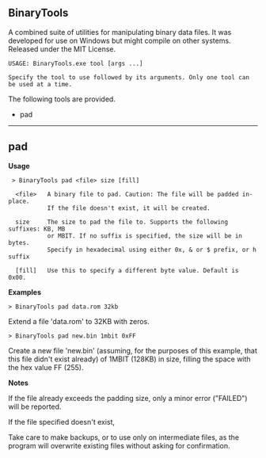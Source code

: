 
BinaryTools
-----------

A combined suite of utilities for manipulating binary data files.
It was developed for use on Windows but might compile on other systems.
Released under the MIT License.


```
USAGE: BinaryTools.exe tool [args ...]

Specify the tool to use followed by its arguments. Only one tool can be used at a time.
```

The following tools are provided.

* pad

-----


pad
---

**Usage**
```
 > BinaryTools pad <file> size [fill]

  <file>   A binary file to pad. Caution: The file will be padded in-place.
           If the file doesn't exist, it will be created.

  size     The size to pad the file to. Supports the following suffixes: KB, MB
           or MBIT. If no suffix is specified, the size will be in bytes.
           Specify in hexadecimal using either 0x, & or $ prefix, or h suffix

  [fill]   Use this to specify a different byte value. Default is 0x00.
```

**Examples**

```> BinaryTools pad data.rom 32kb```

Extend a file 'data.rom' to 32KB with zeros.

```> BinaryTools pad new.bin 1mbit 0xFF```

Create a new file 'new.bin' (assuming, for the purposes of this example, that this file didn't exist already) of 1MBIT (128KB) in size, filling the space with the hex value FF (255).

**Notes**

If the file already exceeds the padding size, only a minor error ("FAILED") will be reported.

If the file specified doesn't exist, 

Take care to make backups, or to use only on intermediate files, as the program will overwrite existing files without asking for confirmation.



